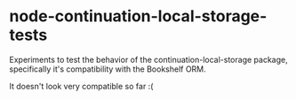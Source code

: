 # node-continuation-local-storage-tests

Experiments to test the behavior of the continuation-local-storage package, specifically it's compatibility with the Bookshelf ORM.

It doesn't look very compatible so far :(
  